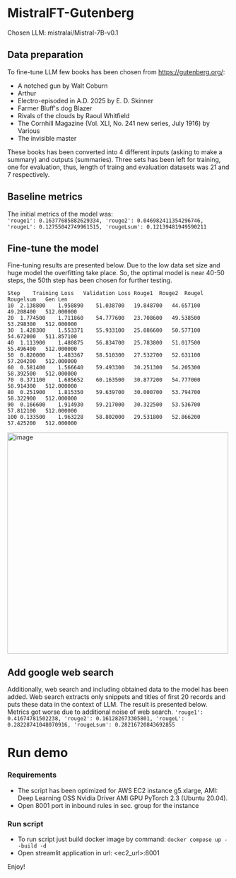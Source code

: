 # MistralFT-Gutenberg
Chosen LLM: mistralai/Mistral-7B-v0.1 

## Data preparation
To fine-tune LLM few books has been chosen from https://gutenberg.org/:
* A notched gun by Walt Coburn
* Arthur
* Electro-episoded in A.D. 2025 by E. D. Skinner
* Farmer Bluff's dog Blazer
* Rivals of the clouds by Raoul Whitfield
* The Cornhill Magazine (Vol. XLI, No. 241 new series, July 1916) by Various
* The invisible master

These books has been converted into 4 different inputs (asking to make a summary) and outputs (summaries). Three sets has been left for training, one for evaluation, thus, length of traing and evaluation datasets was 21 and 7 respectively.  

## Baseline metrics
The initial metrics of the model was:  
```'rouge1': 0.16377685882629334, 'rouge2': 0.046982411354296746, 'rougeL': 0.12755042749961515, 'rougeLsum': 0.12139481949590211```  

## Fine-tune the model
Fine-tuning results are presented below. Due to the low data set size and huge model the overfitting take place. So, the optimal model is near 40-50 steps, the 50th step has been chosen for further testing.
```
Step	Training Loss	Validation Loss	Rouge1	Rouge2	Rougel	Rougelsum	Gen Len
10	2.138800	1.958890	51.038700	19.848700	44.657100	49.208400	512.000000
20	1.774500	1.711860	54.777600	23.708600	49.538500	53.298300	512.000000
30	1.428300	1.553371	55.933100	25.086600	50.577100	54.672000	511.857100
40	1.113900	1.480875	56.834700	25.783800	51.017500	55.496400	512.000000
50	0.820000	1.483367	58.510300	27.532700	52.631100	57.204200	512.000000
60	0.581400	1.566640	59.493300	30.251300	54.205300	58.392500	512.000000
70	0.371100	1.685652	60.163500	30.877200	54.777000	58.914300	512.000000
80	0.251900	1.815350	59.639700	30.000700	53.794700	58.322900	512.000000
90	0.166600	1.914930	59.217000	30.322500	53.536700	57.812100	512.000000
100	0.133500	1.963228	58.802000	29.531800	52.866200	57.425200	512.000000
```

<img width="500" alt="image" src="https://github.com/user-attachments/assets/d6f5e940-f045-4e21-aa99-86c49b5447dd">

## Add google web search
Additionally, web search and including obtained data to the model has been added. Web search extracts only snippets and titles of first 20 records and puts these data in the context of LLM. The result is presented below. Metrics got worse due to additional noise of web search.
```'rouge1': 0.41674781502238, 'rouge2': 0.161282673305801, 'rougeL': 0.28228741048070916, 'rougeLsum': 0.28216720843692855```

# Run demo
### Requirements
* The script has been optimized for AWS EC2 instance g5.xlarge, AMI: Deep Learning OSS Nvidia Driver AMI GPU PyTorch 2.3 (Ubuntu 20.04).
* Open 8001 port in inbound rules in sec. group for the instance
### Run script
* To run script just build docker image by command:
```docker compose up --build -d```  
* Open streamlit application in url: <ec2_url>:8001  

Enjoy!

